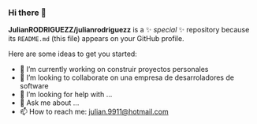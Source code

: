 ### Hi there 👋


**JulianRODRIGUEZZ/julianrodriguezz** is a ✨ _special_ ✨ repository because its `README.md` (this file) appears on your GitHub profile.

Here are some ideas to get you started:

- 🔭 I’m currently working on  construir proyectos personales
 - 👯 I’m looking to collaborate on  una  empresa de desarroladores de software
- 🤔 I’m looking for help with ...
- 💬 Ask me about ...
- 📫 How to reach me:  julian.9911@hotmail.com

